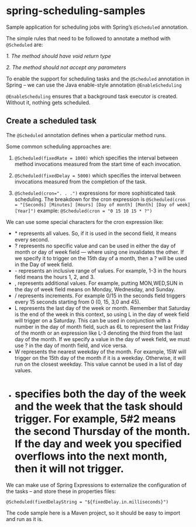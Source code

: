 # spring-scheduling-samples

Sample application for scheduling jobs with Spring’s `@Scheduled` annotation.

The simple rules that need to be followed to annotate a method with `@Scheduled` are:

*_1. The method should have void return type_*

*_2. The method should not accept any parameters_*

To enable the support for scheduling tasks and the `@Scheduled` annotation in Spring – we can use the Java enable-style annotation `@EnableScheduling`

`@EnableScheduling` ensures that a background task executor is created. Without it, nothing gets scheduled.

## Create a scheduled task

The `@Scheduled` annotation defines when a particular method runs.

Some common scheduling approaches are:

1. `@Scheduled(fixedRate = 1000)` which specifies the interval between method invocations measured from the start time of each invocation.

2. `@Scheduled(fixedDelay = 5000)` which specifies the interval between invocations measured from the completion of the task.

3. `@Scheduled(cron=". . .")` expressions for more sophisticated task scheduling.
The breakdown for the cron expression is `@Scheduled(cron = "[Seconds] [Minutes] [Hours] [Day of month] [Month] [Day of week] [Year]")` example: `@Scheduled(cron = "0 15 10 15 * ?")`

We can use some special characters for the cron expression like:

* \* represents all values. So, if it is used in the second field, it means every second.
* ? represents no specific value and can be used in either the day of month or day of week field — where using one invalidates the other. If we specify it to trigger on the 15th day of a month, then a ? will be used in the Day of week field.
* \- represents an inclusive range of values. For example, 1-3 in the hours field means the hours 1, 2, and 3.
* , represents additional values. For example, putting MON,WED,SUN in the day of week field means on Monday, Wednesday, and Sunday.
* / represents increments. For example 0/15 in the seconds field triggers every 15 seconds starting from 0 (0, 15, 3,0 and 45).
* L represents the last day of the week or month. Remember that Saturday is the end of the week in this context, so using L in the day of week field will trigger on a Saturday. This can be used in conjunction with a number in the day of month field, such as 6L to represent the last Friday of the month or an expression like L-3 denoting the third from the last day of the month. If we specify a value in the day of week field, we must use ? in the day of month field, and vice versa.
* W represents the nearest weekday of the month. For example, 15W will trigger on the 15th day of the month if it is a weekday. Otherwise, it will run on the closest weekday. This value cannot be used in a list of day values.
* # specifies both the day of the week and the week that the task should trigger. For example, 5#2 means the second Thursday of the month. If the day and week you specified overflows into the next month, then it will not trigger.

We can make use of Spring Expressions to externalize the configuration of the tasks – and store these in properties files:

`@Scheduled(fixedDelayString = "${fixedDelay.in.milliseconds}")`

The code sample here is a Maven project, so it should be easy to import and run as it is.

